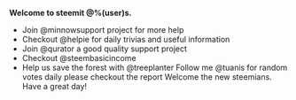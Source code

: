 **Welcome to steemit @%(user)s.**
- Join @minnowsupport project for more help
- Checkout @helpie for daily trivias and useful information
- Join @qurator a good quality support project
- Checkout @steembasicincome
- Help us save the forest with @treeplanter
Follow me @tuanis for random votes daily please checkout the report
Welcome the new steemians. Have a great day!